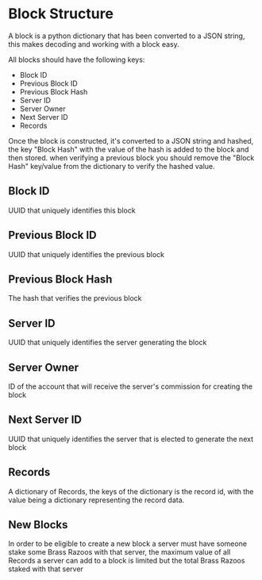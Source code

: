 
# Block Structure

A block is a python dictionary that has been converted to a JSON string, this makes decoding and working with a block easy.

All blocks should have the following keys:

- Block ID
- Previous Block ID
- Previous Block Hash
- Server ID
- Server Owner
- Next Server ID
- Records

Once the block is constructed, it's converted to a JSON string and hashed, the key "Block Hash" with the value of the hash is added to the block and then stored. when verifying a previous block you should remove the "Block Hash" key/value from the dictionary to verify the hashed value.


## Block ID

UUID that uniquely identifies this block

## Previous Block ID

UUID that uniquely identifies the previous block

## Previous Block Hash

The hash that verifies the previous block

## Server ID

UUID that uniquely identifies the server generating the block

## Server Owner

ID of the account that will receive the server's commission for creating the block

## Next Server ID

UUID that uniquely identifies the server that is elected to generate the next block

## Records

A dictionary of Records, the keys of the dictionary is the record id, with the value being a dictionary representing the record data.

## New Blocks

In order to be eligible to create a new block a server must have someone stake some Brass Razoos with that server, the maximum value of all Records a server can add to a block is limited but the total Brass Razoos staked with that server
